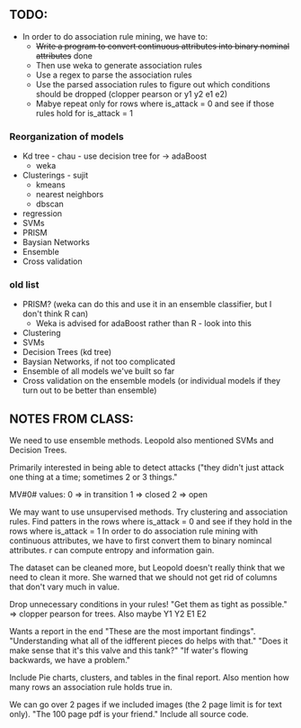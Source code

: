 ## TODO:

- In order to do association rule mining, we have to:
  - ~~Write a program to convert continuous attributes into binary nominal attributes~~ done
  - Then use weka to generate association rules
  - Use a regex to parse the association rules
  - Use the parsed association rules to figure out which conditions should be dropped (clopper pearson or y1 y2 e1 e2)
  - Mabye repeat only for rows where is_attack = 0 and see if those rules hold for is_attack = 1
  
### Reorganization of models
- Kd tree - chau - use decision tree for -> adaBoost 
  - weka
- Clusterings - sujit
  - kmeans 
  - nearest neighbors
  - dbscan
- regression
- SVMs
- PRISM 
- Baysian Networks
- Ensemble
- Cross validation

### old list
- PRISM? (weka can do this and use it in an ensemble classifier, but I don't think R can)
  - Weka is advised for adaBoost rather than R - look into this
- Clustering
- SVMs
- Decision Trees (kd tree)
- Baysian Networks, if not too complicated
- Ensemble of all models we've built so far
- Cross validation on the ensemble models (or individual models if they turn out to be better than ensemble)

## NOTES FROM CLASS:

We need to use ensemble methods. Leopold also mentioned SVMs and Decision Trees.

Primarily interested in being able to detect attacks ("they didn't just attack one thing at a time; sometimes 2 or 3 things."

MV#0# values:
0 => in transition
1 => closed
2 => open

We may want to use unsupervised methods. Try clustering and association rules. Find patters in the rows where is_attack = 0 and see if they hold in the rows where is_attack = 1
In order to do association rule mining with continuous attributes, we have to first convert them to binary nomincal attributes. r can compute entropy and information gain.

The dataset can be cleaned more, but Leopold doesn't really think that we need to clean it more.
She warned that we should not get rid of columns that don't vary much in value.

Drop unnecessary conditions in your rules! "Get them as tight as possible." => clopper pearson for trees. Also maybe Y1 Y2 E1 E2

Wants a report in the end "These are the most important findings".
"Understanding what all of the idfferent pieces do helps with that."
"Does it make sense that it's this valve and this tank?"
"If water's flowing backwards, we have a problem."

Include Pie charts, clusters, and tables in the final report.
Also mention how many rows an association rule holds true in.

We can go over 2 pages if we included images (the 2 page limit is for text only).
"The 100 page pdf is your friend."
Include all source code.
